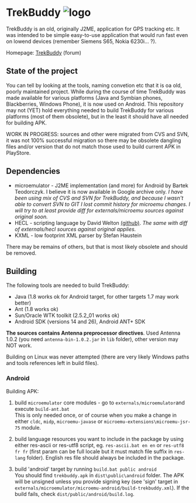 # TrekBuddy   ![logo](http://www.trekbuddy.net/icon.svg "Logo")
TrekBuddy is an old, originally J2ME, application for GPS tracking etc. It was intended to be simple easy-to-use application that would run fast even on lowend devices (remember Siemens S65, Nokia 6230i... ?).

Homepage: [TrekBuddy](http://www.trekbuddy.net/forum/) (forum)

## State of the project
You can tell by looking at the tools, naming convetion etc that it is oa old, poorly maintained project. While during the course of time TrekBuddy was made available for various platforms (Java and Symbian phones, Blackberries, Windows Phone), it is now used on Android. This repository may not (YET) hold everything needed to build TrekBuddy for various platforms (most of them obsolete), but in the least it should have all needed for building APK. 

WORK IN PROGRESS: sources and other were migrated from CVS and SVN, it was not 100% successful migration so there may be obsolete dangling files and/or version that do not match those used to build current APK in PlayStore.

## Dependencies
- microemulator - J2ME implementation (and more) for Android by Bartek Teodorczyk. I believe it is now available in Google archive only. _I have been using mix of CVS and SVN for TrekBuddy, and because I wasn't able to convert SVN to GIT I lost commit history for microemu changes. I will try to at least provide diff for externals/microemu sources against original soon._
- HECL - scripting language by David Welton [(github)](https://github.com/davidw/hecl). _The same with diff of externals/hecl sources against original applies._
- KXML - low footprint XML parser by Stefan Haustein

There may be remains of others, but that is most likely obsolete and should be removed.

## Building
The following tools are needed to build TrekBuddy:
- Java (1.8 works ok for Android target, for other targets 1.7 may work better)
- Ant (1.8 works ok)
- Sun/Oracle WTK toolkit (2.5.2_01 works ok) 
- Android SDK (versions 14 and 26), Android ANT+ SDK

__The sources contains Antenna preprocessor directives__. Used Antenna 1.0.2 (you need `antenna-bin-1.0.2.jar` in `lib` folder), other version may NOT work.

Building on Linux was never attempted (there are very likely Windows paths and tools references left in build files).

### Android
Building APK:
1. build `microemulator` core modules - go to `externals/microemulator`and execute `build-ant.bat`  
This is only needed once, or of course when you make a change in either `cldc`, `midp`, `microemu-javase` or `microemu-extensions\microemu-jsr-75` module.

2. build language resources you want to include in the package by using either res-ascii or res-utf8 script, eg. `res-ascii.bat en en` or `res-utf8 fr fr` (first param can be full locale but it must match file suffix in `res-lang` folder). English res file should always be included in the package.

3. build 'android' target by running `build.bat public android`  
You should find `trekbuddy.apk` in `dist\public\android` folder. The APK will be unsigned unless you provide signing key (see 'sign' target in `externals/microemulator/microemu-android/build-trekbuddy.xml`). If the build fails, check `dist/public/android/build.log`.


